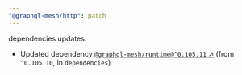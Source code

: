 ```yaml
---
"@graphql-mesh/http": patch
---
```

dependencies updates:
  - Updated dependency [`@graphql-mesh/runtime@^0.105.11` ↗︎](https://www.npmjs.com/package/@graphql-mesh/runtime/v/0.105.11) (from `^0.105.10`, in `dependencies`)
